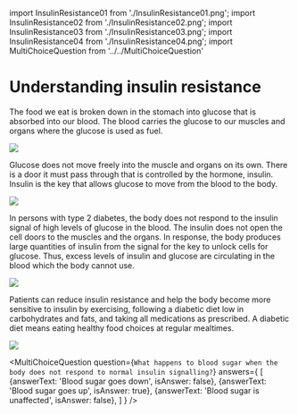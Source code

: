 import InsulinResistance01 from './InsulinResistance01.png';
import InsulinResistance02 from './InsulinResistance02.png';
import InsulinResistance03 from './InsulinResistance03.png';
import InsulinResistance04 from './InsulinResistance04.png';
import MultiChoiceQuestion from '../../MultiChoiceQuestion'

# Understanding insulin resistance

The food we eat is broken down in the stomach into glucose that is
absorbed into our blood. The blood carries the glucose to our muscles
and organs where the glucose is used as fuel.

<img src={InsulinResistance01} />

Glucose does not move freely into the muscle and organs on its own.
There is a door it must pass through that is controlled by the hormone,
insulin. Insulin is the key that allows glucose to move from the blood
to the body.

<img src={InsulinResistance02} />

In persons with type 2 diabetes, the body does not respond to the
insulin signal of high levels of glucose in the blood. The insulin does
not open the cell doors to the muscles and the organs. In response, the
body produces large quantities of insulin from the signal for the key to
unlock cells for glucose. Thus, excess levels of insulin and glucose are
circulating in the blood which the body cannot use.

<img src={InsulinResistance03} />

Patients can reduce insulin resistance and help the body become more
sensitive to insulin by exercising, following a diabetic diet low in
carbohydrates and fats, and taking all medications as prescribed. A
diabetic diet means eating healthy food choices at regular mealtimes.

<img src={InsulinResistance04} />

<MultiChoiceQuestion
question={`What happens to blood sugar when the body does not respond to normal insulin signalling?`}
answers={
[
{answerText: 'Blood sugar goes down', isAnswer: false},
{answerText: 'Blood sugar goes up', isAnswer: true},
{answerText: 'Blood sugar is unaffected', isAnswer: false},
]
}
/>
